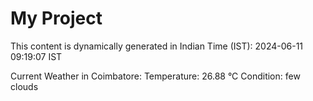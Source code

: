 # My Project

This content is dynamically generated in Indian Time (IST): 2024-06-11 09:19:07 IST


Current Weather in Coimbatore:
Temperature: 26.88 °C
Condition: few clouds
